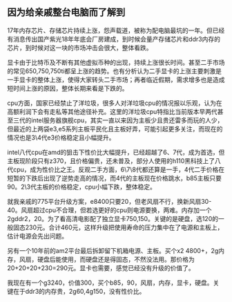 ## 因为给亲戚整台电脑而了解到

17年内存芯片、存储芯片持续上涨，怨声载道，被称为配电脑最坑的一年。但已经有消息传出国产紫光18年年底会厂房建成，到时候会量产存储芯片和ddr3内存的芯片，到时候对这一块的市场冲击会很大，整体看跌。

显卡由于比特币及不断有其他虚拟币种的出现，持续上涨很长时间。甚至二手市场的常见650,750,750ti都呈上涨的趋势。也有分析认为二手显卡的上涨主要刺激是一手显卡的整体上涨，使得大家转头二手市场；再者临近假期，需求增多也是造成短时间上涨的原因，整体长期来看是下跌的。

cpu方面，国家已经禁止了洋垃圾，很多人对洋垃圾cpu的情况报以乐观，认为在高额利润下会有走私等其他途径补充。这里的洋垃圾cpu特指比当前版本早两代甚至三代的intel服务器旗舰cpu，其实一直以来因为主板少且贵还雷多而玩的人少，但最近的上两袋e3,e5系列主板平民化且主板好弄，可能引起更多关注，而现在的情况也是3\4代e3价格稳定且小幅提升。

intel八代cpu在amd的狙击下性价比大幅提升，已经超越了6、7代，成为首选，但主板现阶段只有z370，且价格偏贵，还未普及，部分人使用的h110黑科技上了八代cpu，成为性价比之王。反观二手方面，6\7\8代都还算是一手，4代二手价格在短暂的下跌后出现了逆势走高的情况，而4代的主板现在价格跳水，b85主板只要90。2\3代主板的价格稳定，cpu小幅下跌，整体稳定。

就我亲戚的775平台升级方案，e8400只要20，但老风扇不行，换新风扇30-40。风扇超过cpu不合理，但若选更好的cpu则电源要换，两难。内存加一个2gddr2，20。为了看高清电影配了独立显卡750,150。关键的是硬盘，选120的一般固态230元。合计460元，这样升级把使用寿命的压力集中在了电源和主板上，估计电源会先出问题。

另有一个10年前的am2平台最后拆卸留下机箱电源、主板。买个x2 4800+，2g内存，风扇，硬盘后能使用，而硬盘还是得固态，不然没法用。那价格为20+20+20+230=290元。显卡也需要，感觉已经没有升级的价值了。

我现在有一个g3240，价值300，买个b85，90，风扇，内存，显卡，硬盘。关键在于ddr3的内存贵，2g60,4g150，没有性价比。